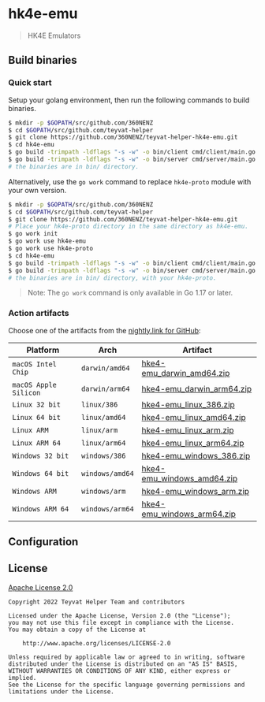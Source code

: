 # hk4e-emu

> HK4E Emulators

## Build binaries

### Quick start

Setup your golang environment, then run the following commands to build binaries.

```bash
$ mkdir -p $GOPATH/src/github.com/360NENZ
$ cd $GOPATH/src/github.com/teyvat-helper
$ git clone https://github.com/360NENZ/teyvat-helper-hk4e-emu.git
$ cd hk4e-emu
$ go build -trimpath -ldflags "-s -w" -o bin/client cmd/client/main.go
$ go build -trimpath -ldflags "-s -w" -o bin/server cmd/server/main.go
# the binaries are in bin/ directory.
```

Alternatively, use the `go work` command to replace `hk4e-proto` module with your own version.

```bash
$ mkdir -p $GOPATH/src/github.com/360NENZ
$ cd $GOPATH/src/github.com/teyvat-helper
$ git clone https://github.com/360NENZ/teyvat-helper-hk4e-emu.git
# Place your hk4e-proto directory in the same directory as hk4e-emu.
$ go work init
$ go work use hk4e-emu
$ go work use hk4e-proto
$ cd hk4e-emu
$ go build -trimpath -ldflags "-s -w" -o bin/client cmd/client/main.go
$ go build -trimpath -ldflags "-s -w" -o bin/server cmd/server/main.go
# the binaries are in bin/ directory, with your hk4e-proto.
```
> Note: The `go work` command is only available in Go 1.17 or later.

### Action artifacts

Choose one of the artifacts from the [nightly.link for GitHub](https://nightly.link/):

| Platform              | Arch            | Artifact                                                                                                                      |
|-----------------------|-----------------|-------------------------------------------------------------------------------------------------------------------------------|
| `macOS Intel Chip`    | `darwin/amd64`  | [hke4-emu_darwin_amd64.zip](https://nightly.link/360NENZ/teyvat-helper-hk4e-emu/workflows/build/main/hke4-emu_darwin_amd64.zip.zip)   |
| `macOS Apple Silicon` | `darwin/arm64`  | [hke4-emu_darwin_arm64.zip](https://nightly.link/360NENZ/teyvat-helper-hk4e-emu/workflows/build/main/hke4-emu_darwin_arm64.zip.zip)   |
| `Linux 32 bit`        | `linux/386`     | [hke4-emu_linux_386.zip](https://nightly.link/360NENZ/teyvat-helper-hk4e-emu/workflows/build/main/hke4-emu_linux_386.zip.zip)         |
| `Linux 64 bit`        | `linux/amd64`   | [hke4-emu_linux_amd64.zip](https://nightly.link/360NENZ/teyvat-helper-hk4e-emu/workflows/build/main/hke4-emu_linux_amd64.zip.zip)     |
| `Linux ARM`           | `linux/arm`     | [hke4-emu_linux_arm.zip](https://nightly.link/360NENZ/teyvat-helper-hk4e-emu/workflows/build/main/hke4-emu_linux_arm.zip.zip)         |
| `Linux ARM 64`        | `linux/arm64`   | [hke4-emu_linux_arm64.zip](https://nightly.link/360NENZ/teyvat-helper-hk4e-emu/workflows/build/main/hke4-emu_linux_arm64.zip.zip)     |
| `Windows 32 bit`      | `windows/386`   | [hke4-emu_windows_386.zip](https://nightly.link/360NENZ/teyvat-helper-hk4e-emu/workflows/build/main/hke4-emu_windows_386.zip.zip)     |
| `Windows 64 bit`      | `windows/amd64` | [hke4-emu_windows_amd64.zip](https://nightly.link/360NENZ/teyvat-helper-hk4e-emu/workflows/build/main/hke4-emu_windows_amd64.zip.zip) |
| `Windows ARM`         | `windows/arm`   | [hke4-emu_windows_arm.zip](https://nightly.link/360NENZ/teyvat-helper-hk4e-emu/workflows/build/main/hke4-emu_windows_arm.zip.zip)     |
| `Windows ARM 64`      | `windows/arm64` | [hke4-emu_windows_arm64.zip](https://nightly.link/360NENZ/teyvat-helper-hk4e-emu/workflows/build/main/hke4-emu_windows_arm64.zip.zip) |

## Configuration

## License

[Apache License 2.0](LICENSE)

```
Copyright 2022 Teyvat Helper Team and contributors

Licensed under the Apache License, Version 2.0 (the "License");
you may not use this file except in compliance with the License.
You may obtain a copy of the License at

    http://www.apache.org/licenses/LICENSE-2.0

Unless required by applicable law or agreed to in writing, software
distributed under the License is distributed on an "AS IS" BASIS,
WITHOUT WARRANTIES OR CONDITIONS OF ANY KIND, either express or implied.
See the License for the specific language governing permissions and
limitations under the License.
```
